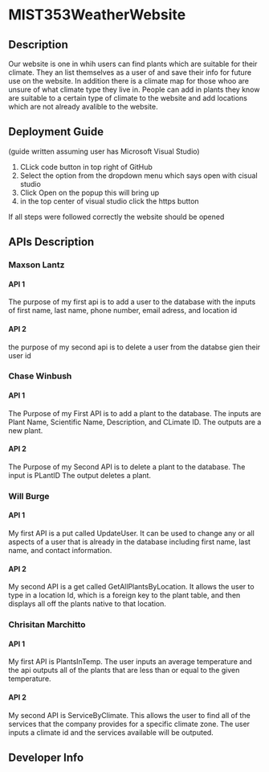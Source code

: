 # MIST353WeatherWebsite

## Description
Our website is one in whih users can find plants which are suitable for their climate. They an list themselves as a user of and save their info for future use on the website. In addition there is a climate map for those whoo are unsure of what climate type they live in. People can add in plants they know are suitable to a certain type of climate to the website and add locations which are not already avalible to the website.

## Deployment Guide
(guide written assuming user has Microsoft Visual Studio)
1. CLick code button in top right of GitHub
2. Select the option from the dropdown menu which says open with cisual studio
3. Click Open on the popup this will bring up
4. in the top center of visual studio click the https button
<!--done to make markdown stop the list-->
If all steps were followed correctly the website should be opened

## APIs Description
### Maxson Lantz
#### API 1
The purpose of my first api is to add a user to the database with the inputs of first name, last name, phone number, email adress, and location id

#### API 2
 the purpose of my second api is to delete a user from the databse gien their user id

### Chase Winbush
#### API 1
The Purpose of my First API is to add a plant to the database.
The inputs are Plant Name, Scientific Name, Description, and CLimate ID.
The outputs are a new plant.
#### API 2
The Purpose of my Second API is to delete a plant to the database.
The input is PLantID
The output deletes a plant.

### Will Burge
#### API 1
My first API is a put called UpdateUser. It can be used to change any or all aspects of a user that is already in the database including first name, last name, and contact information.

#### API 2
My second API is a get called GetAllPlantsByLocation. It allows the user to type in a location Id, which is a foreign key to the plant table, and then displays all off the plants native to that location.

### Chrisitan Marchitto
#### API 1
My first API is PlantsInTemp. The user inputs an average temperature and the api outputs all of the plants that are less than or equal to the given temperature.
#### API 2
My second API is ServiceByClimate. This allows the user to find all of the services that the company provides for a specific climate zone. The user inputs a climate id and the services available will be outputed.

## Developer Info
